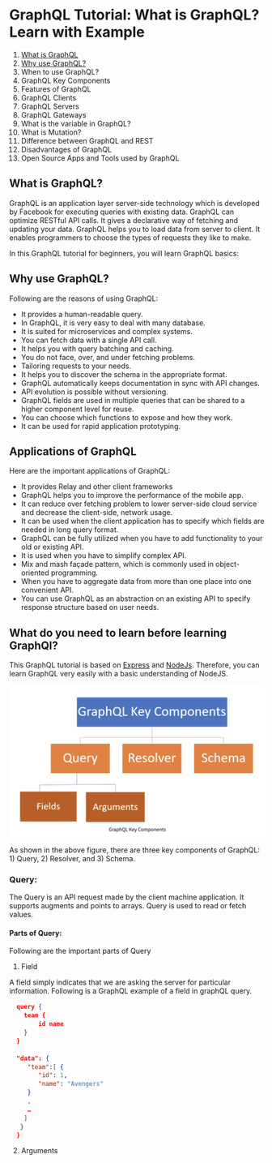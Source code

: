 # GraphQL Tutorial: What is GraphQL? Learn with Example


1. [What is GraphQL](#what-is-graphql)
2. [Why use GraphQL?](#why-use-graphql)
3. When to use GraphQL?
4. GraphQL Key Components
5. Features of GraphQL
6. GraphQL Clients
7. GraphQL Servers
8. GraphQL Gateways
9. What is the variable in GraphQL?
10. What is Mutation?
11. Difference between GraphQL and REST
12. Disadvantages of GraphQL
13. Open Source Apps and Tools used by GraphQL


## What is GraphQL?

GraphQL is an application layer server-side technology which is developed by Facebook for executing queries with existing data. GraphQL can optimize RESTful API calls. It gives a declarative way of fetching and updating your data. GraphQL helps you to load data from server to client. It enables programmers to choose the types of requests they like to make.

In this GraphQL tutorial for beginners, you will learn GraphQL basics:


## Why use GraphQL?

Following are the reasons of using GraphQL:

* It provides a human-readable query.
* In GraphQL, it is very easy to deal with many database.
* It is suited for microservices and complex systems.
* You can fetch data with a single API call.
* It helps you with query batching and caching.
* You do not face, over, and under fetching problems.
* Tailoring requests to your needs.
* It helps you to discover the schema in the appropriate format.
* GraphQL automatically keeps documentation in sync with API changes.
* API evolution is possible without versioning.
* GraphQL fields are used in multiple queries that can be shared to a higher component level for reuse.
* You can choose which functions to expose and how they work.
* It can be used for rapid application prototyping.


## Applications of GraphQL

Here are the important applications of GraphQL:

* It provides Relay and other client frameworks
* GraphQL helps you to improve the performance of the mobile app.
* It can reduce over fetching problem to lower server-side cloud service and decrease the client-side, network usage.
* It can be used when the client application has to specify which fields are needed in long query format.
* GraphQL can be fully utilized when you have to add functionality to your old or existing API.
* It is used when you have to simplify complex API.
* Mix and mash façade pattern, which is commonly used in object-oriented programming.
* When you have to aggregate data from more than one place into one convenient API.
* You can use GraphQL as an abstraction on an existing API to specify response structure based on user needs.


## What do you need to learn before learning GraphQl?

This GraphQL tutorial is based on [Express](https://www.guru99.com/node-js-express.html) and [NodeJs](https://www.guru99.com/node-js-tutorial.html). Therefore, you can learn GraphQL very easily with a basic understanding of NodeJS.

![Reference Name](GraphQL_Components.png)

As shown in the above figure, there are three key components of GraphQL: 1) Query, 2) Resolver, and 3) Schema.

### Query:
The Query is an API request made by the client machine application. It supports augments and points to arrays. Query is used to read or fetch values.


#### Parts of Query:

Following are the important parts of Query

1. Field
  
  A field simply indicates that we are asking the server for particular information. Following is a GraphQL example of a field in graphQL query.

```json
  query {
    team {
        id name
    }
  }

  "data": {
     "team":[ {
        "id": 1, 
        "name": "Avengers"
     }
     ,
     …
    ]
   }
  }
```
  
2. Arguments

